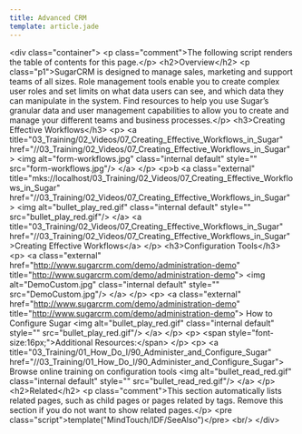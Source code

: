 ```yaml
---
title: Advanced CRM
template: article.jade
---
```

&lt;div class="container"&gt;
&lt;p class="comment"&gt;The following script renders the table of contents for this page.&lt;/p&gt;
&lt;h2&gt;Overview&lt;/h2&gt;
&lt;p class="p1"&gt;SugarCRM is designed to manage sales, marketing and support teams of all sizes. Role management tools enable you to create complex user roles and set limits on what data users can see, and which data they can manipulate in the system. Find resources to help you use Sugar’s granular data and user management capabilities to allow you to create and manage your different teams and business processes.&lt;/p&gt;
&lt;h3&gt;Creating Effective Workflows&lt;/h3&gt;
&lt;p&gt;
&lt;a title="03_Training/02_Videos/07_Creating_Effective_Workflows_in_Sugar" href="//03_Training/02_Videos/07_Creating_Effective_Workflows_in_Sugar"&gt;
&lt;img alt="form-workflows.jpg" class="internal default" style="" src="form-workflows.jpg"/&gt;
&lt;/a&gt;
&lt;/p&gt;
&lt;p&gt;b
&lt;a class="external" title="mks://localhost/03_Training/02_Videos/07_Creating_Effective_Workflows_in_Sugar" href="//03_Training/02_Videos/07_Creating_Effective_Workflows_in_Sugar"&gt;
&lt;img alt="bullet_play_red.gif" class="internal default" style="" src="bullet_play_red.gif"/&gt;
&lt;/a&gt;
&lt;a title="03_Training/02_Videos/07_Creating_Effective_Workflows_in_Sugar" href="//03_Training/02_Videos/07_Creating_Effective_Workflows_in_Sugar"&gt;Creating Effective Workflows&lt;/a&gt;
&lt;/p&gt;
&lt;h3&gt;Configuration Tools&lt;/h3&gt;
&lt;p&gt;
&lt;a class="external" href="http://www.sugarcrm.com/demo/administration-demo" title="http://www.sugarcrm.com/demo/administration-demo"&gt;
&lt;img alt="DemoCustom.jpg" class="internal default" style="" src="DemoCustom.jpg"/&gt;
&lt;/a&gt;
&lt;/p&gt;
&lt;p&gt;
&lt;a class="external" href="http://www.sugarcrm.com/demo/administration-demo" title="http://www.sugarcrm.com/demo/administration-demo"&gt;
How to Configure Sugar
&lt;img alt="bullet_play_red.gif" class="internal default" style="" src="bullet_play_red.gif"/&gt;
&lt;/a&gt;
&lt;/p&gt;
&lt;p&gt;
&lt;span style="font-size:16px;"&gt;Additional Resources:&lt;/span&gt;
&lt;/p&gt;
&lt;p&gt;
&lt;a title="03_Training/01_How_Do_I/90_Administer_and_Configure_Sugar" href="//03_Training/01_How_Do_I/90_Administer_and_Configure_Sugar"&gt;
Browse online training on configuration tools
&lt;img alt="bullet_read_red.gif" class="internal default" style="" src="bullet_read_red.gif"/&gt;
&lt;/a&gt;
&lt;/p&gt;
&lt;h2&gt;Related&lt;/h2&gt;
&lt;p class="comment"&gt;This section automatically lists related pages, such as child pages or pages related by tags. Remove this section if you do not want to show related pages.&lt;/p&gt;
&lt;pre class="script"&gt;template("MindTouch/IDF/SeeAlso")&lt;/pre&gt;
&lt;br/&gt;
&lt;/div&gt;
